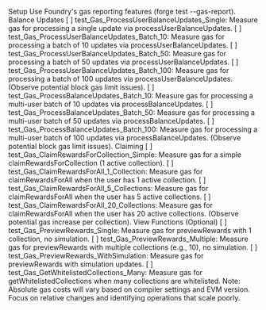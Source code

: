 Setup
Use Foundry's gas reporting features (forge test --gas-report).
Balance Updates
[ ] test_Gas_ProcessUserBalanceUpdates_Single: Measure gas for processing a single update via processUserBalanceUpdates.
[ ] test_Gas_ProcessUserBalanceUpdates_Batch_10: Measure gas for processing a batch of 10 updates via processUserBalanceUpdates.
[ ] test_Gas_ProcessUserBalanceUpdates_Batch_50: Measure gas for processing a batch of 50 updates via processUserBalanceUpdates.
[ ] test_Gas_ProcessUserBalanceUpdates_Batch_100: Measure gas for processing a batch of 100 updates via processUserBalanceUpdates. (Observe potential block gas limit issues).
[ ] test_Gas_ProcessBalanceUpdates_Batch_10: Measure gas for processing a multi-user batch of 10 updates via processBalanceUpdates.
[ ] test_Gas_ProcessBalanceUpdates_Batch_50: Measure gas for processing a multi-user batch of 50 updates via processBalanceUpdates.
[ ] test_Gas_ProcessBalanceUpdates_Batch_100: Measure gas for processing a multi-user batch of 100 updates via processBalanceUpdates. (Observe potential block gas limit issues).
Claiming
[ ] test_Gas_ClaimRewardsForCollection_Simple: Measure gas for a simple claimRewardsForCollection (1 active collection).
[ ] test_Gas_ClaimRewardsForAll_1_Collection: Measure gas for claimRewardsForAll when the user has 1 active collection.
[ ] test_Gas_ClaimRewardsForAll_5_Collections: Measure gas for claimRewardsForAll when the user has 5 active collections.
[ ] test_Gas_ClaimRewardsForAll_20_Collections: Measure gas for claimRewardsForAll when the user has 20 active collections. (Observe potential gas increase per collection).
View Functions (Optional)
[ ] test_Gas_PreviewRewards_Single: Measure gas for previewRewards with 1 collection, no simulation.
[ ] test_Gas_PreviewRewards_Multiple: Measure gas for previewRewards with multiple collections (e.g., 10), no simulation.
[ ] test_Gas_PreviewRewards_WithSimulation: Measure gas for previewRewards with simulation updates.
[ ] test_Gas_GetWhitelistedCollections_Many: Measure gas for getWhitelistedCollections when many collections are whitelisted.
Note: Absolute gas costs will vary based on compiler settings and EVM version. Focus on relative changes and identifying operations that scale poorly.
